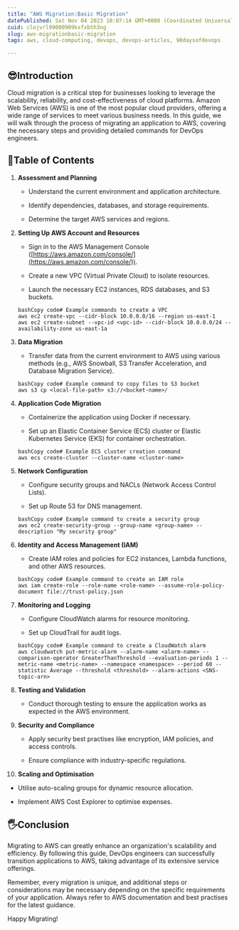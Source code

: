 ```yaml
---
title: "AWS Migration:Basic Migration"
datePublished: Sat Nov 04 2023 10:07:14 GMT+0000 (Coordinated Universal Time)
cuid: clojvrl99000909kxfxbth3ng
slug: aws-migrationbasic-migration
tags: aws, cloud-computing, devops, devops-articles, 90daysofdevops

---
```


## **😎Introduction**

Cloud migration is a critical step for businesses looking to leverage the scalability, reliability, and cost-effectiveness of cloud platforms. Amazon Web Services (AWS) is one of the most popular cloud providers, offering a wide range of services to meet various business needs. In this guide, we will walk through the process of migrating an application to AWS, covering the necessary steps and providing detailed commands for DevOps engineers.

## **📌Table of Contents**

1. **Assessment and Planning**
    
    * Understand the current environment and application architecture.
        
    * Identify dependencies, databases, and storage requirements.
        
    * Determine the target AWS services and regions.
        
2. **Setting Up AWS Account and Resources**
    
    * Sign in to the AWS Management Console ([https://aws.amazon.com/console/](https://aws.amazon.com/console/)).
        
    * Create a new VPC (Virtual Private Cloud) to isolate resources.
        
    * Launch the necessary EC2 instances, RDS databases, and S3 buckets.
        
    
    ```plaintext
    bashCopy code# Example commands to create a VPC
    aws ec2 create-vpc --cidr-block 10.0.0.0/16 --region us-east-1
    aws ec2 create-subnet --vpc-id <vpc-id> --cidr-block 10.0.0.0/24 --availability-zone us-east-1a
    ```
    
3. **Data Migration**
    
    * Transfer data from the current environment to AWS using various methods (e.g., AWS Snowball, S3 Transfer Acceleration, and Database Migration Service).
        
    
    ```plaintext
    bashCopy code# Example command to copy files to S3 bucket
    aws s3 cp <local-file-path> s3://<bucket-name>/
    ```
    
4. **Application Code Migration**
    
    * Containerize the application using Docker if necessary.
        
    * Set up an Elastic Container Service (ECS) cluster or Elastic Kubernetes Service (EKS) for container orchestration.
        
    
    ```plaintext
    bashCopy code# Example ECS cluster creation command
    aws ecs create-cluster --cluster-name <cluster-name>
    ```
    
5. **Network Configuration**
    
    * Configure security groups and NACLs (Network Access Control Lists).
        
    * Set up Route 53 for DNS management.
        
    
    ```plaintext
    bashCopy code# Example command to create a security group
    aws ec2 create-security-group --group-name <group-name> --description "My security group"
    ```
    
6. **Identity and Access Management (IAM)**
    
    * Create IAM roles and policies for EC2 instances, Lambda functions, and other AWS resources.
        
    
    ```plaintext
    bashCopy code# Example command to create an IAM role
    aws iam create-role --role-name <role-name> --assume-role-policy-document file://trust-policy.json
    ```
    
7. **Monitoring and Logging**
    
    * Configure CloudWatch alarms for resource monitoring.
        
    * Set up CloudTrail for audit logs.
        
    
    ```plaintext
    bashCopy code# Example command to create a CloudWatch alarm
    aws cloudwatch put-metric-alarm --alarm-name <alarm-name> --comparison-operator GreaterThanThreshold --evaluation-periods 1 --metric-name <metric-name> --namespace <namespace> --period 60 --statistic Average --threshold <threshold> --alarm-actions <SNS-topic-arn>
    ```
    
8. **Testing and Validation**
    
    * Conduct thorough testing to ensure the application works as expected in the AWS environment.
        
9. **Security and Compliance**
    
    * Apply security best practises like encryption, IAM policies, and access controls.
        
    * Ensure compliance with industry-specific regulations.
        
10. **Scaling and Optimisation**
    

* Utilise auto-scaling groups for dynamic resource allocation.
    
* Implement AWS Cost Explorer to optimise expenses.
    

## **🖐️Conclusion**

Migrating to AWS can greatly enhance an organization's scalability and efficiency. By following this guide, DevOps engineers can successfully transition applications to AWS, taking advantage of its extensive service offerings.

Remember, every migration is unique, and additional steps or considerations may be necessary depending on the specific requirements of your application. Always refer to AWS documentation and best practises for the latest guidance.

Happy Migrating!